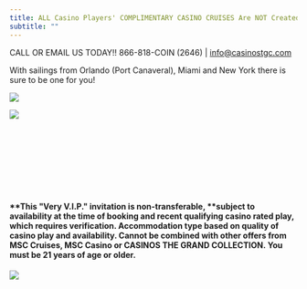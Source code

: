 ```yaml
---
title: ALL Casino Players' COMPLIMENTARY CASINO CRUISES Are NOT Created Equal!!
subtitle: ""
---
```

CALL OR EMAIL US TODAY!! 866-818-COIN (2646) | [info@casinostgc.com](info@casinostgc.com)

W﻿ith sailings from Orlando (Port Canaveral), Miami and New York there is sure to be one for you!  

![](/uploads/msc-call-to-action-casino-free-cruises.jpg)

![](/uploads/msc-casino-free-as-of-02-23-23.png)

![]()

![]()

![]()

![]()

![]()

![]()

![]()

![]()

![]()

#### \*\*This "Very V.I.P." invitation is non-transferable, \*\*subject to availability at the time of booking and recent qualifying casino rated play, which requires verification. Accommodation type based on quality of casino play and availability. Cannot be combined with other offers from MSC Cruises, MSC Casino or CASINOS THE GRAND COLLECTION. You must be 21 years of age or older.  

![](/uploads/2022-ctgc-here-there-everywhere.png)

![]()

![]()